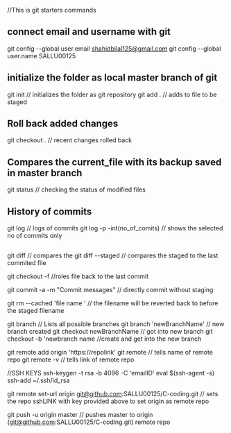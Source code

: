 //This is git starters commands

## connect email and username with git
git config --global user.email shahidbilal125@gmail.com
git config --global user.name SALLU00125

## initialize the folder as local master branch of git
git init  // initializes the folder as git repository
git add . // adds to file to be staged

## Roll back added changes
git checkout . // recent changes rolled back

## Compares the current_file with its backup saved in master branch
git status // checking the status of modified files

## History of commits
git log // logs of commits
git log -p -int(no_of_comits) // shows the selected no of commits only

##
git diff // compares the
git diff --staged // compares the staged to the last commited file

git checkout -f //roles file back to the last commit

git commit -a -m "Commit messages" // directly commit without staging

git rm --cached 'file name ' // the filename will be reverted back to before the staged filename

git branch // Lists all possible branches
git branch 'newBranchName' // new branch created
git checkout newBranchName // got into new branch
git checkout -b 'newbranch name //create and get into the new branch

git remote add origin 'https://repolink'
git remote // tells name of remote repo
git remote -v // tells link of remote repo

//SSH KEYS
ssh-keygen -t rsa -b 4096 -C  'emailID'
eval $(ssh-agent -s)
ssh-add ~/.ssh/id_rsa

git remote set-url origin git@github.com:SALLU00125/C-coding.git
// sets the repo sshLINK with key provided above to set origin as remote repo

git push -u origin master // pushes master to origin (git@github.com:SALLU00125/C-coding.git)  remote repo
